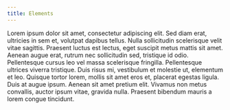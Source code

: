 ```yaml
---
title: Elements
---
```


Lorem ipsum dolor sit amet, consectetur adipiscing elit. Sed diam erat, ultricies in sem et, volutpat dapibus tellus. Nulla sollicitudin scelerisque velit vitae sagittis. Praesent luctus est lectus, eget suscipit metus mattis sit amet. Aenean augue erat, rutrum nec sollicitudin sed, tristique id odio. Pellentesque cursus leo vel massa scelerisque fringilla. Pellentesque ultrices viverra tristique. Duis risus mi, vestibulum et molestie ut, elementum et leo. Quisque tortor lorem, mollis sit amet eros et, placerat egestas ligula. Duis at augue ipsum. Aenean sit amet pretium elit. Vivamus non metus convallis, auctor ipsum vitae, gravida nulla. Praesent bibendum mauris a lorem congue tincidunt.

